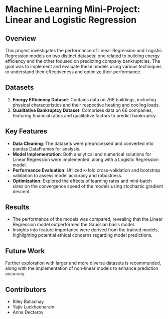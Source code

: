# Machine Learning Mini-Project: Linear and Logistic Regression

## Overview
This project investigates the performance of Linear Regression and Logistic Regression models on two distinct datasets: one related to building energy efficiency and the other focused on predicting company bankruptcies. The goal was to implement and evaluate these models using various techniques to understand their effectiveness and optimize their performance.

## Datasets
1. **Energy Efficiency Dataset**: Contains data on 768 buildings, including physical characteristics and their respective heating and cooling loads.
2. **Qualitative Bankruptcy Dataset**: Comprises data on 66 companies, featuring financial ratios and qualitative factors to predict bankruptcy.

## Key Features
- **Data Cleaning**: The datasets were preprocessed and converted into pandas DataFrames for analysis.
- **Model Implementation**: Both analytical and numerical solutions for Linear Regression were implemented, along with a Logistic Regression model.
- **Performance Evaluation**: Utilized k-fold cross-validation and bootstrap validation to assess model accuracy and robustness.
- **Optimization**: Explored the effects of learning rates and mini-batch sizes on the convergence speed of the models using stochastic gradient descent.

## Results
- The performance of the models was compared, revealing that the Linear Regression model outperformed the Gaussian basis model.
- Insights into feature importance were derived from the trained models, highlighting potential ethical concerns regarding model predictions.

## Future Work
Further exploration with larger and more diverse datasets is recommended, along with the implementation of non-linear models to enhance prediction accuracy.

## Contributors
- Riley Ballachay
- Yajiv Luckheenarain
- Anna Decterov
